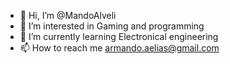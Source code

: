 - 👋 Hi, I’m @MandoAlveli
- 👀 I’m interested in Gaming and programming
- 🌱 I’m currently learning Electronical engineering
- 📫 How to reach me armando.aelias@gmail.com

